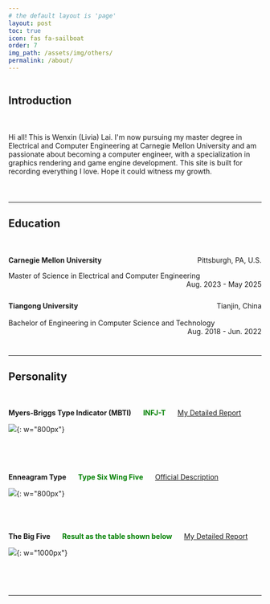 ```yaml
---
# the default layout is 'page'
layout: post
toc: true
icon: fas fa-sailboat
order: 7
img_path: /assets/img/others/
permalink: /about/
---
```


<div style="height: 1px;"></div>

## Introduction

<div style="height: 20px;"></div>

Hi all! This is Wenxin (Livia) Lai. I'm now pursuing my master degree in Electrical and Computer Engineering at Carnegie Mellon University and am passionate about becoming a computer engineer, with a specialization in graphics rendering and game engine development. This site is built for recording everything I love. Hope it could witness my growth.

<div style="height: 25px;"></div>

---

## Education

<div style="height: 20px;"></div>

<p style="text-align:left;"><b>Carnegie Mellon University</b><span style="float:right;">Pittsburgh, PA, U.S.</span></p>
<p style="text-align:left;">Master of Science in Electrical and Computer Engineering<span style="float:right;">Aug. 2023 - May 2025</span></p>

<div style="height: 15px;"></div>

<p style="text-align:left;height:20px;"><b>Tiangong University</b><span style="float:right;">Tianjin, China</span></p>
<p style="text-align:left;height:20px;">Bachelor of Engineering in Computer Science and Technology<span style="float:right;">Aug. 2018 - Jun. 2022</span></p>

<div style="height: 25px;"></div>

---

## Personality

<div style="height: 20px;"></div>

**Myers-Briggs Type Indicator (MBTI)** &nbsp;&nbsp;&nbsp;&nbsp; <b style="color:green;">INFJ-T</b> &nbsp;&nbsp;&nbsp;&nbsp; [My Detailed Report](https://www.16personalities.com/profiles/9e449530db6cb)

![](mbti.png){: w="800px"}

<div style="height: 50px;"></div>


**Enneagram Type** &nbsp;&nbsp;&nbsp;&nbsp; <b style="color:green;">Type Six Wing Five</b> &nbsp;&nbsp;&nbsp;&nbsp; [Official Description](https://www.enneagraminstitute.com/type-6)

![](enne.png){: w="800px"}

<div style="height: 40px;"></div>


**The Big Five** &nbsp;&nbsp;&nbsp;&nbsp; <b style="color:green;">Result as the table shown below</b> &nbsp;&nbsp;&nbsp;&nbsp; [My Detailed Report](https://bigfive-test.com/result/649db4e59de5fc00087594de)

![](bigfive.png){: w="1000px"}

<!-- | Openness To Experience 	| 102/120 	| Agreeableness 	| 95/120 	| Conscientiousness    	| 89/120 	| Neuroticism        	| 57/120 	| Extraversion       	| 57/120 	|
|------------------------	|---------	|---------------	|--------	|----------------------	|--------	|--------------------	|--------	|--------------------	|--------	|
| Artistic Interests     	| 19/20   	| Altruism      	| 20/20  	| Orderliness          	| 18/20  	| Self-Consciousness 	| 17/20  	| Assertiveness      	| 13/20  	|
| Adventurousness        	| 19/20   	| Morality      	| 20/20  	| Dutifulness          	| 16/20  	| Anxiety            	| 13/20  	| Cheerfulness       	| 12/20  	|
| Intellect              	| 18/20   	| Sympathy      	| 19/20  	| Cautiousness         	| 16/20  	| Immoderation       	| 9/20   	| Friendliness       	| 12/20  	|
| Emotionality           	| 18/20   	| Cooperation   	| 17/20  	| Achievement-Striving 	| 15/20  	| Depression         	| 7/20   	| Activity Level     	| 8/20   	|
| Liberalism             	| 16/20   	| Modesty       	| 10/20  	| Self-Efficacy        	| 14/20  	| Vulnerability      	| 7/20   	| Excitement-Seeking 	| 7/20   	|
| Imagination            	| 12/20   	| Trust         	| 9/20   	| Self-Discipline      	| 10/20  	| Anger              	| 4/20   	| Gregariousness     	| 5/20   	| -->


&nbsp;

&nbsp;

---


